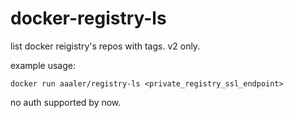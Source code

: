 # docker-registry-ls
list docker reigistry's repos with tags. v2 only.

example usage:
```
docker run aaaler/registry-ls <private_registry_ssl_endpoint>
```

no auth supported by now.
